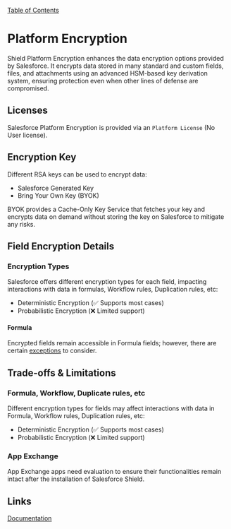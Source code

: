 [Table of Contents](../Documentation.md)

# Platform Encryption

Shield Platform Encryption enhances the data encryption options provided by Salesforce. It encrypts data stored in many standard and custom fields, files, and attachments using an advanced HSM-based key derivation system, ensuring protection even when other lines of defense are compromised.

## Licenses
Salesforce Platform Encryption is provided via an `Platform License` (No User license).

## Encryption Key
Different RSA keys can be used to encrypt data:
- Salesforce Generated Key
- Bring Your Own Key (BYOK)

BYOK provides a Cache-Only Key Service that fetches your key and encrypts data on demand without storing the key on Salesforce to mitigate any risks.

## Field Encryption Details

### Encryption Types
Salesforce offers different encryption types for each field, impacting interactions with data in formulas, Workflow rules, Duplication rules, etc:
- Deterministic Encryption (✅ Supports most cases)
- Probabilistic Encryption (❌ Limited support)

#### Formula
Encrypted fields remain accessible in Formula fields; however, there are certain [exceptions](https://developer.salesforce.com/docs/atlas.en-us.securityImplGuide.meta/securityImplGuide/security_pe_formulas.htm) to consider.

## Trade-offs & Limitations

### Formula, Workflow, Duplicate rules, etc
Different encryption types for fields may affect interactions with data in Formula, Workflow rules, Duplication rules, etc:
- Deterministic Encryption (✅ Supports most cases)
- Probabilistic Encryption (❌ Limited support)

### App Exchange
App Exchange apps need evaluation to ensure their functionalities remain intact after the installation of Salesforce Shield.

## Links
[Documentation](https://developer.salesforce.com/docs/atlas.en-us.securityImplGuide.meta/securityImplGuide/security_pe_overview.htm)

